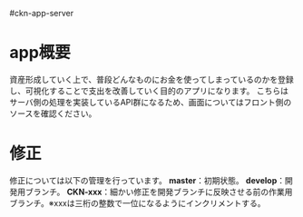#ckn-app-server
# app概要
資産形成していく上で、普段どんなものにお金を使ってしまっているのかを登録し、可視化することで支出を改善していく目的のアプリになります。
こちらはサーバ側の処理を実装しているAPI群になるため、画面についてはフロント側のソースを確認ください。

# 修正
  修正については以下の管理を行っています。
  **master**：初期状態。
  **develop**：開発用ブランチ。
  **CKN-xxx**：細かい修正を開発ブランチに反映させる前の作業用ブランチ。※xxxは三桁の整数で一位になるようにインクリメントする。
